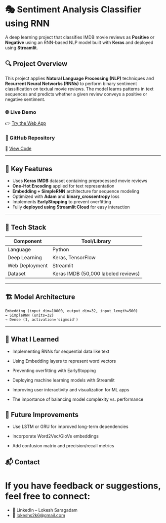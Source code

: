 # 🎭 Sentiment Analysis Classifier using RNN

A deep learning project that classifies IMDB movie reviews as **Positive** or **Negative** using an RNN-based NLP model built with **Keras** and deployed using **Streamlit**.

## 🔍 Project Overview

This project applies **Natural Language Processing (NLP)** techniques and **Recurrent Neural Networks (RNNs)** to perform binary sentiment classification on textual movie reviews. The model learns patterns in text sequences and predicts whether a given review conveys a positive or negative sentiment.

### 🌐 Live Demo
👉 [Try the Web App](https://movreviewsentimentclassifier-iqhyv3fchkx5k8u9h8rkcu.streamlit.app/)

### 📂 GitHub Repository
🔗 [View Code](https://github.com/lokesh-saragadam/DL_simple_RNN_project.git)

---

## 🧠 Key Features

- Uses **Keras IMDB** dataset containing preprocessed movie reviews
- **One-Hot Encoding** applied for text representation
- **Embedding + SimpleRNN** architecture for sequence modeling
- Optimized with **Adam** and **binary_crossentropy** loss
- Implements **EarlyStopping** to prevent overfitting
- Fully **deployed using Streamlit Cloud** for easy interaction

---

## 🧰 Tech Stack

| Component        | Tool/Library      |
|------------------|-------------------|
| Language         | Python            |
| Deep Learning    | Keras, TensorFlow |
| Web Deployment   | Streamlit         |
| Dataset          | Keras IMDB (50,000 labeled reviews) |

---

## 🏗️ Model Architecture
```text
Embedding (input_dim=10000, output_dim=32, input_length=500)
→ SimpleRNN (units=32)
→ Dense (1, activation='sigmoid')
```

---
## 🤔 What I Learned
- Implementing RNNs for sequential data like text

- Using Embedding layers to represent word vectors

- Preventing overfitting with EarlyStopping

- Deploying machine learning models with Streamlit

- Improving user interactivity and visualization for ML apps

- The importance of balancing model complexity vs. performance

## 📌 Future Improvements
- Use LSTM or GRU for improved long-term dependencies

- Incorporate Word2Vec/GloVe embeddings

- Add confusion matrix and precision/recall metrics


## 📬 Contact
# If you have feedback or suggestions, feel free to connect:

- 🔗 LinkedIn – Lokesh Saragadam
- 📧 lokeshs2k6@gmail.com

